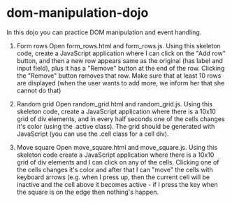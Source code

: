 # dom-manipulation-dojo

In this dojo you can practice DOM manipulation and event handling.

1. Form rows
Open form_rows.html and form_rows.js. Using this skeleton code, create a JavaScript application where I can click on the "Add row" button, and then a new row appears same as the original (has label and input field), plus it has a "Remove" button at the end of the row. Clicking the "Remove" button removes that row. Make sure that at least 10 rows are displayed (when the user wants to add more, we inform her that she cannot do that)

2. Random grid
Open random_grid.html and random_grid.js. Using this skeleton code, create a JavaScript application where there is a 10x10 grid of div elements, and in every half seconds one of the cells changes it's color (using the .active class). The grid should be generated with JavaScript (you can use the .cell class for a cell div).

3. Move square
Open move_square.html and move_square.js. Using this skeleton code create a JavaScript application where there is a 10x10 grid of div elements and I can click on any of the cells. Clicking one of the cells changes it's color and after that I can "move" the cells with keyboard arrows (e.g. when I press up, then the current cell will be inactive and the cell above it becomes active - if I press the key when the square is on the edge then nothing's happen.  